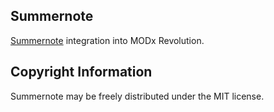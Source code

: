 ## Summernote
 
 [Summernote](https://github.com/summernote/summernote/)  integration into MODx Revolution.
 

## Copyright Information

Summernote may be freely distributed under the MIT license.